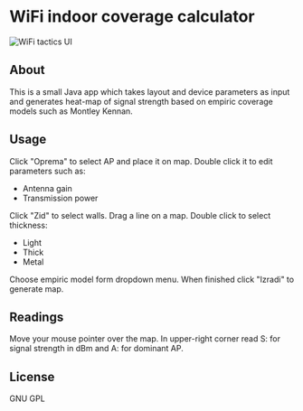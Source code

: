 WiFi indoor coverage calculator
===============================
![WiFi tactics UI](http://muris.hr/marko_privatno/WiFi_tactics.PNG "WiFi tactics UI")

About
-----
This is a small Java app which takes layout and device parameters as input and generates heat-map of signal strength based on empiric coverage models such as Montley Kennan.

Usage
-----
Click "Oprema" to select AP and place it on map. Double click it to edit parameters such as:
- Antenna gain
- Transmission power

Click "Zid" to select walls. Drag a line on a map. Double click to select thickness:
- Light
- Thick
- Metal

Choose empiric model form dropdown menu. When finished click "Izradi" to generate map.

Readings
--------
Move your mouse pointer over the map. In upper-right corner read S: for signal strength in dBm and A: for dominant AP.

License
-------
GNU GPL